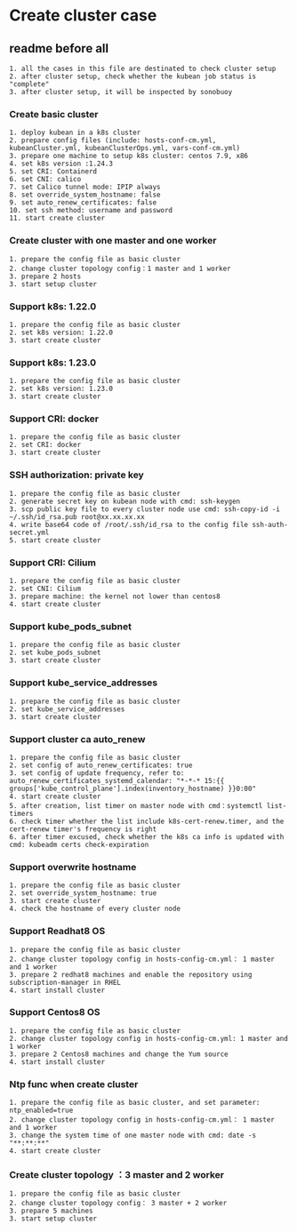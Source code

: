 #  Create cluster case

##  readme before all 
    1. all the cases in this file are destinated to check cluster setup 
    2. after cluster setup, check whether the kubean job status is "complete"
    3. after cluster setup, it will be inspected by sonobuoy

### Create basic cluster
    1. deploy kubean in a k8s cluster
    2. prepare config files (include: hosts-conf-cm.yml, kubeanCluster.yml, kubeanClusterOps.yml, vars-conf-cm.yml)
    3. prepare one machine to setup k8s cluster: centos 7.9, x86
    4. set k8s version :1.24.3
    5. set CRI: Containerd
    6. set CNI: calico
    7. set Calico tunnel mode: IPIP always
    8. set override_system_hostname: false
    9. set auto_renew_certificates: false
    10. set ssh method: username and password
    11. start create cluster

### Create cluster with one master and one worker
    1. prepare the config file as basic cluster
    2. change cluster topology config：1 master and 1 worker
    3. prepare 2 hosts
    3. start setup cluster

### Support k8s: 1.22.0
    1. prepare the config file as basic cluster
    2. set k8s version: 1.22.0
    3. start create cluster

### Support k8s: 1.23.0
    1. prepare the config file as basic cluster
    2. set k8s version: 1.23.0
    3. start create cluster

### Support CRI: docker
    1. prepare the config file as basic cluster
    2. set CRI: docker
    3. start create cluster

### SSH authorization: private key
    1. prepare the config file as basic cluster
    2. generate secret key on kubean node with cmd: ssh-keygen
    3. scp public key file to every cluster node use cmd: ssh-copy-id -i ~/.ssh/id_rsa.pub root@xx.xx.xx.xx
    4. write base64 code of /root/.ssh/id_rsa to the config file ssh-auth-secret.yml
    5. start create cluster

### Support CRI: Cilium
    1. prepare the config file as basic cluster
    2. set CNI: Cilium
    3. prepare machine: the kernel not lower than centos8
    4. start create cluster

### Support kube_pods_subnet
    1. prepare the config file as basic cluster
    2. set kube_pods_subnet
    3. start create cluster

### Support kube_service_addresses
    1. prepare the config file as basic cluster
    2. set kube_service_addresses
    3. start create cluster

### Support cluster ca auto_renew
    1. prepare the config file as basic cluster
    2. set config of auto_renew_certificates: true
    3. set config of update frequency, refer to: auto_renew_certificates_systemd_calendar: "*-*-* 15:{{ groups['kube_control_plane'].index(inventory_hostname) }}0:00"
    4. start create cluster
    5. after creation, list timer on master node with cmd：systemctl list-timers
    6. check timer whether the list include k8s-cert-renew.timer, and the cert-renew timer's frequency is right
    6. after timer excused, check whether the k8s ca info is updated with cmd: kubeadm certs check-expiration

### Support overwrite hostname
    1. prepare the config file as basic cluster
    2. set override_system_hostname: true
    3. start create cluster
    4. check the hostname of every cluster node

### Support Readhat8 OS
    1. prepare the config file as basic cluster
    2. change cluster topology config in hosts-config-cm.yml： 1 master and 1 worker
    3. prepare 2 redhat8 machines and enable the repository using subscription-manager in RHEL
    4. start install cluster

### Support Centos8 OS
    1. prepare the config file as basic cluster
    2. change cluster topology config in hosts-config-cm.yml: 1 master and 1 worker
    3. prepare 2 Centos8 machines and change the Yum source
    4. start install cluster

### Ntp func when create cluster
    1. prepare the config file as basic cluster, and set parameter: ntp_enabled=true
    2. change cluster topology config in hosts-config-cm.yml： 1 master and 1 worker
    3. change the system time of one master node with cmd: date -s "**:**:**"
    4. start create cluster

### Create cluster topology ：3 master and 2 worker
    1. prepare the config file as basic cluster
    2. change cluster topology config： 3 master + 2 worker
    3. prepare 5 machines
    3. start setup cluster



